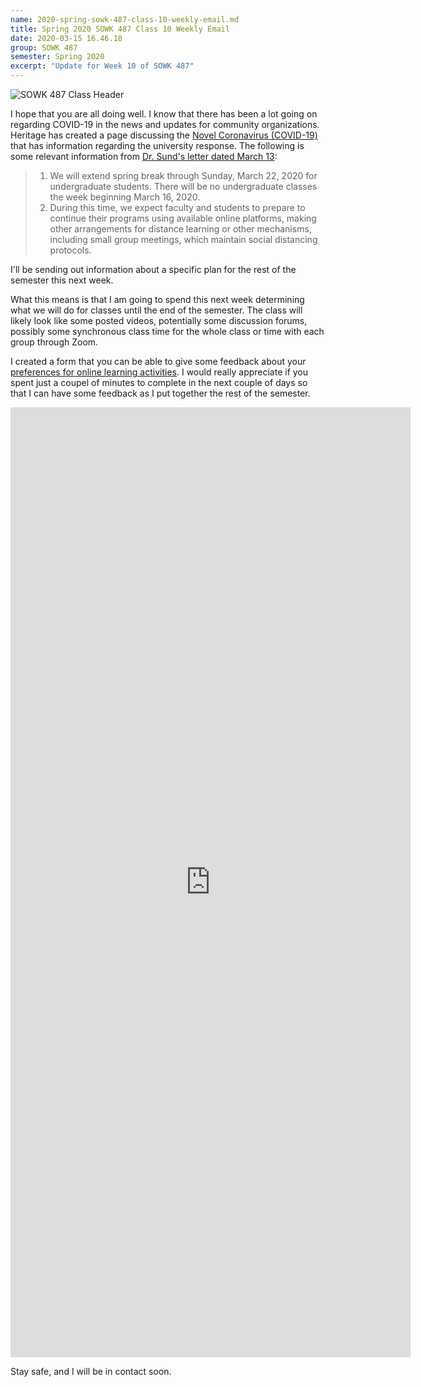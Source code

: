 ```yaml
---
name: 2020-spring-sowk-487-class-10-weekly-email.md
title: Spring 2020 SOWK 487 Class 10 Weekly Email
date: 2020-03-15 16.46.18
group: SOWK 487
semester: Spring 2020
excerpt: "Update for Week 10 of SOWK 487"
---
```


![SOWK 487 Class Header](https://jacobrcampbell.com/assets/media/2020-class-header-sowk-theories-of-practice-ii.png "SOWK 487 Class Header")

I hope that you are all doing well. I know that there has been a lot going on regarding COVID-19 in the news and updates for community organizations. Heritage has created a page discussing the [Novel Coronavirus (COVID-19)](https://www.heritage.edu/coronavirus/) that has information regarding the university response. The following is some relevant information from [Dr. Sund's letter dated March 13](https://heritage.edu/wp-content/uploads/2020/03/Presidents-letter-to-students.pdf):

> 1. We will extend spring break through Sunday, March 22, 2020 for undergraduate students. There will be no undergraduate classes the week beginning March 16, 2020.  
> 2. During this time, we expect faculty and students to prepare to continue their programs using available online platforms, making other arrangements for distance learning or other mechanisms, including small group meetings, which maintain social distancing protocols.

I'll be sending out information about a specific plan for the rest of the semester this next week. 

What this means is that I am going to spend this next week determining what we will do for classes until the end of the semester. The class will likely look like some posted videos, potentially some discussion forums, possibly some synchronous class time for the whole class or time with each group through Zoom.

I created a form that you can be able to give some feedback about your [preferences for online learning activities](https://forms.gle/8CeiQCWB7x4cCVbK7). I would really appreciate if you spent just a coupel of minutes to complete in the next couple of days so that I can have some feedback as I put together the rest of the semester.

<iframe src="https://docs.google.com/forms/d/e/1FAIpQLScsaMqbQ7hWSspRhp2AgLspMlwXA0JXcOSv2_trKxpa_opSoA/viewform?embedded=true" width="640" height="1520" frameborder="0" marginheight="0" marginwidth="0">Loading…</iframe>

Stay safe, and I will be in contact soon.